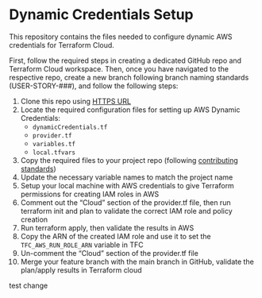 # Dynamic Credentials Setup
This repository contains the files needed to configure dynamic AWS credentials for Terraform Cloud. 

First, follow the required steps in creating a dedicated GitHub repo and Terraform Cloud workspace. Then, once you have navigated to the respective repo, create a new branch following branch naming standards (USER-STORY-###), and follow the following steps:

1. Clone this repo using [HTTPS URL](https://docs.github.com/en/get-started/getting-started-with-git/about-remote-repositories#cloning-with-https-urls)
2.	Locate the required configuration files for setting up AWS Dynamic Credentials:
    - ```dynamicCredentials.tf```
    - ```provider.tf```
    - ```variables.tf```
    - ```local.tfvars```
3. Copy the required files to your project repo (following [contributing standards](https://github.com/RealPage-CloudOperations/github/blob/main/README.md#contributing))
4. Update the necessary variable names to match the project name
5. Setup your local machine with AWS credentials to give Terraform permissions for creating IAM roles in AWS
6. Comment out the “Cloud” section of the provider.tf file, then run terraform init and plan to validate the correct IAM role and policy creation 
7. Run terraform apply, then validate the results in AWS 
8. Copy the ARN of the created IAM role and use it to set the ```TFC_AWS_RUN_ROLE_ARN``` variable in TFC
9. Un-comment the “Cloud” section of the provider.tf file 
10. Merge your feature branch with the main branch in GitHub, validate the plan/apply results in Terraform cloud


test change